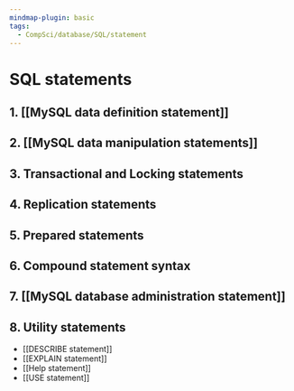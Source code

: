 ```yaml
---
mindmap-plugin: basic
tags:
  - CompSci/database/SQL/statement
---
```


# SQL statements

## 1. [[MySQL data definition statement]]

## 2. [[MySQL data manipulation statements]]

## 3. Transactional and Locking statements

## 4. Replication statements

## 5. Prepared statements

## 6. Compound statement syntax

## 7. [[MySQL database administration statement]]


## 8. Utility statements
- [[DESCRIBE statement]]
- [[EXPLAIN statement]]
- [[Help statement]]
- [[USE statement]]